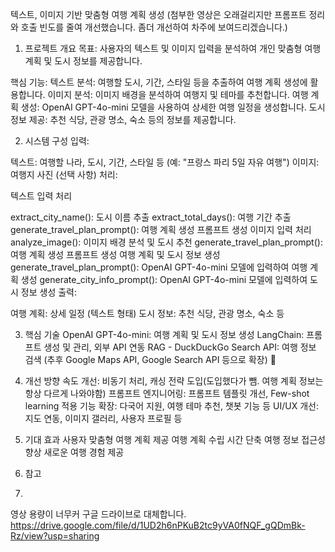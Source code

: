 텍스트, 이미지 기반 맞춤형 여행 계획 생성
(첨부한 영상은 오래걸리지만 프롬프트 정리와 호출 빈도를 줄여 개선했습니다. 좀더 개선하여 차주에 보여드리겠습니다.)

1. 프로젝트 개요
목표: 사용자의 텍스트 및 이미지 입력을 분석하여 개인 맞춤형 여행 계획 및 도시 정보를 제공합니다.

핵심 기능:
텍스트 분석: 여행할 도시, 기간, 스타일 등을 추출하여 여행 계획 생성에 활용합니다.
이미지 분석: 이미지 배경을 분석하여 여행지 및 테마를 추천합니다.
여행 계획 생성: OpenAI GPT-4o-mini 모델을 사용하여 상세한 여행 일정을 생성합니다.
도시 정보 제공: 추천 식당, 관광 명소, 숙소 등의 정보를 제공합니다.

2. 시스템 구성
입력:

텍스트: 여행할 나라, 도시, 기간, 스타일 등 (예: "프랑스 파리 5일 자유 여행")
이미지: 여행지 사진 (선택 사항)
처리:

텍스트 입력 처리

extract_city_name(): 도시 이름 추출
extract_total_days(): 여행 기간 추출
generate_travel_plan_prompt(): 여행 계획 생성 프롬프트 생성
이미지 입력 처리
analyze_image(): 이미지 배경 분석 및 도시 추천
generate_travel_plan_prompt(): 여행 계획 생성 프롬프트 생성
여행 계획 및 도시 정보 생성
generate_travel_plan_prompt(): OpenAI GPT-4o-mini 모델에 입력하여 여행 계획 생성
generate_city_info_prompt(): OpenAI GPT-4o-mini 모델에 입력하여 도시 정보 생성
출력:

여행 계획: 상세 일정 (텍스트 형태)
도시 정보: 추천 식당, 관광 명소, 숙소 등

3. 핵심 기술
OpenAI GPT-4o-mini: 여행 계획 및 도시 정보 생성
LangChain: 프롬프트 생성 및 관리, 외부 API 연동
RAG - DuckDuckGo Search API: 여행 정보 검색 (추후 Google Maps API, Google Search API 등으로 확장)

5. 개선 방향
속도 개선: 비동기 처리, 캐싱 전략 도입(도입했다가 뺌. 여행 계획 정보는 항상 다르게 나와야함)
프롬프트 엔지니어링: 프롬프트 템플릿 개선, Few-shot learning 적용
기능 확장: 다국어 지원, 여행 테마 추천, 챗봇 기능 등
UI/UX 개선: 지도 연동, 이미지 갤러리, 사용자 프로필 등

7. 기대 효과
사용자 맞춤형 여행 계획 제공
여행 계획 수립 시간 단축
여행 정보 접근성 향상
새로운 여행 경험 제공

9. 참고
10. 
영상 용량이 너무커 구글 드라이브로 대체합니다.
https://drive.google.com/file/d/1UD2h6nPKuB2tc9yVA0fNQF_gQDmBk-Rz/view?usp=sharing
